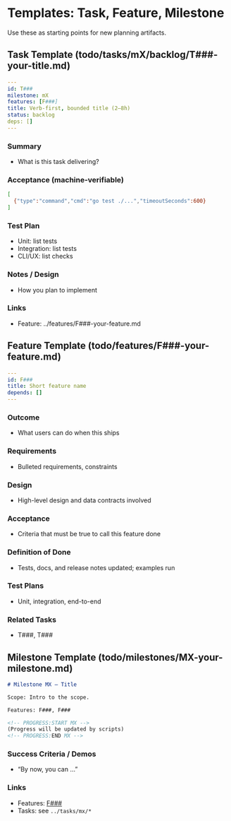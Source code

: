 # Templates: Task, Feature, Milestone

Use these as starting points for new planning artifacts.

## Task Template (todo/tasks/mX/backlog/T###-your-title.md)

```yaml
---
id: T###
milestone: mX
features: [F###]
title: Verb-first, bounded title (2–8h)
status: backlog
deps: []
---
```

### Summary
- What is this task delivering?

### Acceptance (machine-verifiable)

```bash
[
  {"type":"command","cmd":"go test ./...","timeoutSeconds":600}
]
```

### Test Plan
- Unit: list tests
- Integration: list tests
- CLI/UX: list checks

### Notes / Design
- How you plan to implement

### Links
- Feature: ../features/F###-your-feature.md

## Feature Template (todo/features/F###-your-feature.md)

```yaml
---
id: F###
title: Short feature name
depends: []
---
```

### Outcome
- What users can do when this ships

### Requirements
- Bulleted requirements, constraints

### Design
- High-level design and data contracts involved

### Acceptance
- Criteria that must be true to call this feature done

### Definition of Done
- Tests, docs, and release notes updated; examples run

### Test Plans
- Unit, integration, end-to-end

### Related Tasks
- T###, T###

## Milestone Template (todo/milestones/MX-your-milestone.md)

```markdown
# Milestone MX – Title

Scope: Intro to the scope.

Features: F###, F###

<!-- PROGRESS:START MX -->
(Progress will be updated by scripts)
<!-- PROGRESS:END MX -->
```

### Success Criteria / Demos
- “By now, you can …”

### Links
- Features: [F###](../features/F###-your-feature.md)
- Tasks: see `../tasks/mx/*`
